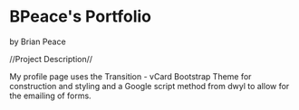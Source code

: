 # BPeace's Portfolio

by Brian Peace

//Project Description//

My profile page uses the Transition - vCard Bootstrap Theme for construction and styling and a Google script method from dwyl to allow for the emailing of forms.
